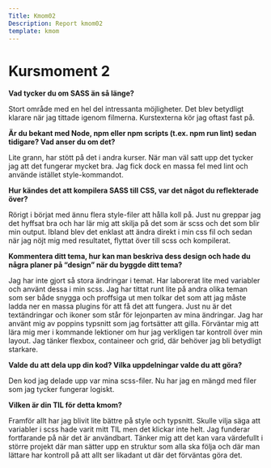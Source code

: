 ```yaml
---
Title: Kmom02
Description: Report kmom02
template: kmom
---
```


Kursmoment 2
==================

<b>Vad tycker du om SASS än så länge? </b>
<p>Stort område med en hel del intressanta möjligheter. Det blev betydligt klarare när jag tittade igenom filmerna. Kurstexterna kör jag oftast fast på. </p>
<b>Är du bekant med Node, npm eller npm scripts (t.ex. npm run lint) sedan tidigare? Vad anser du om det? </b>
<p>Lite grann, har stött på det i andra kurser. När man väl satt upp det tycker jag att det fungerar mycket bra. Jag fick dock en massa fel med lint och använde istället style-kommandot. </p>
<b>Hur kändes det att kompilera SASS till CSS, var det något du reflekterade över? </b>
<p>Rörigt i börjat med ännu flera style-filer att hålla koll på. Just nu greppar jag det hyffsat bra och har lär mig att skilja på det som är scss och det som blir min output. Ibland blev det enklast att ändra direkt i min css fil och sedan när jag nöjt mig med resultatet, flyttat över till scss och kompilerat. </p>

<b>Kommentera ditt tema, hur kan man beskriva dess design och hade du några planer på “design” när du byggde ditt tema? </b>
<p>Jag har inte gjort så stora ändringar i temat. Har laborerat lite med variabler och använt dessa i min scss. Jag har tittat runt lite på andra olika teman som ser både snygga och proffsiga ut men tolkar det som att jag måste ladda ner en massa plugins för att få det att fungera. Just nu är det textändringar och ikoner som står för lejonparten av mina ändringar. Jag har använt mig av poppins typsnitt som jag fortsätter att gilla. Förväntar mig att lära mig mer i kommande lektioner om hur jag verkligen tar kontroll över min layout. Jag tänker flexbox, containeer och grid, där behöver jag bli betydligt starkare. </p>

<b>Valde du att dela upp din kod? Vilka uppdelningar valde du att göra? </b>
<p>Den kod jag delade upp var mina scss-filer. Nu har jag en mängd med filer som jag tycker fungerar logiskt. </p>
<b>Vilken är din TIL för detta kmom? </b>

<p>Framför allt har jag blivit lite bättre på style och typsnitt. Skulle vilja säga att variabler i scss hade varit mitt TIL men det klickar inte helt. Jag funderar fortfarande på när det är användbart. Tänker mig att det kan vara värdefullt i större projekt där man sätter upp en struktur som alla ska följa och där man lättare har kontroll på att allt ser likadant ut där det förväntas göra det. </p>


